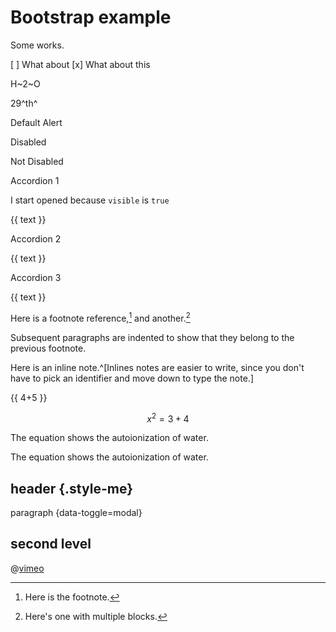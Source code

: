 # Bootstrap example

Some works.

[ ] What about
[x] What about this

H~2~O

29^th^

<b-img src="https://picsum.photos/1024/400/?image=41" fluid alt="Responsive image" />
</div>

<b-alert show>Default Alert</b-alert>

<b-button disabled variant="success">Disabled</b-button>

<b-button variant="success">Not Disabled</b-button>

 <div role="tablist">
    <b-card no-body class="mb-1">
      <b-card-header header-tag="header" class="p-1" role="tab">
        <b-btn block href="#" v-b-toggle.accordion1 variant="info">Accordion 1</b-btn>
      </b-card-header>
      <b-collapse id="accordion1" visible accordion="my-accordion" role="tabpanel">
        <b-card-body>
          <p class="card-text">
            I start opened because <code>visible</code> is <code>true</code>
          </p>
          <p class="card-text">
            {{ text }}
          </p>
        </b-card-body>
      </b-collapse>
    </b-card>
    <b-card no-body class="mb-1">
      <b-card-header header-tag="header" class="p-1" role="tab">
        <b-btn block href="#" v-b-toggle.accordion2 variant="info">Accordion 2</b-btn>
      </b-card-header>
      <b-collapse id="accordion2" accordion="my-accordion" role="tabpanel">
        <b-card-body>
          <p class="card-text">
            {{ text }}
          </p>
        </b-card-body>
      </b-collapse>
    </b-card>
    <b-card no-body class="mb-1">
      <b-card-header header-tag="header" class="p-1" role="tab">
        <b-btn block href="#" v-b-toggle.accordion3 variant="info">Accordion 3</b-btn>
      </b-card-header>
      <b-collapse id="accordion3" accordion="my-accordion" role="tabpanel">
        <b-card-body>
          <p class="card-text">
            {{ text }}
          </p>
        </b-card-body>
      </b-collapse>
    </b-card>
  </div>

Here is a footnote reference,[^1] and another.[^longnote]

[^1]: Here is the footnote.
[^longnote]: Here's one with multiple blocks.

  Subsequent paragraphs are indented to show that they belong to the previous footnote.

Here is an inline note.^[Inlines notes are easier to write, since you don't have to pick an identifier and move down to type the note.]

{{ 4+5 }}

$$ x^2= 3+4 $$

<LaTeX formula="x^2 - 2x\aq" />

The equation <LaTeX formula="\ce{H2O\liquid{} <=> H+\aq{} + OH^{-}\aq{}}" inline v-b-popover.hover="'I am popover content!'" title="Popover Title"/> shows the <span v-b-tooltip.hover title="I'm a tooltip!">autoionization of water</span>.

The equation <LaTeX formula="\ce{H2O\liquid{} <=> H+\aq{} + OH^{-}\aq{}}" /> shows the autoionization of water.

## header {.style-me}

paragraph {data-toggle=modal}

## second level

<Boostrap/>

@[vimeo](288282144)
